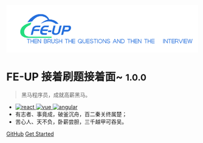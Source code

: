 ![logo](./images/logo.png)

# FE-UP 接着刷题接着面~ <small>1.0.0</small>

> 黑马程序员，成就高薪黑马。

- <a href="https://github.com/lamphc">
    <img src="https://img.shields.io/static/v1?label=react&message=18.0.0&color=blueviolet" alt="react">
  </a><a href="https://github.com/lamphc">
    <img src="https://img.shields.io/badge/vue-3.0.0-brightgreen.svg" alt="vue">
  </a><a href="https://github.com/lamphc">
    <img src="https://img.shields.io/badge/angular-11.0.0-brightgreen.svg" alt="angular">
  </a>
- 有志者、事竟成，破釜沉舟，百二秦关终属楚；
- 苦心人、天不负，卧薪尝胆，三千越甲可吞吴。

[GitHub](https://github.com/lamphc)
[Get Started](README.md)
